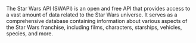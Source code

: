The Star Wars API (SWAPI) is an open and free API that provides access to a vast amount of data related to the Star Wars universe. It serves as a comprehensive database containing information about various aspects of the Star Wars franchise, including films, characters, starships, vehicles, species, and more.
